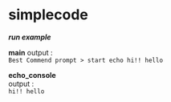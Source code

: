 # simplecode


***run example***  



**main**
output :  
```Best Commend prompt > start echo hi!! hello```
  




**echo_console**    
output :  
```hi!! hello```

